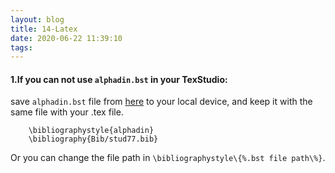 ```yaml
---
layout: blog
title: 14-Latex
date: 2020-06-22 11:39:10
tags:
---
```


#### 1.If you can not use `alphadin.bst` in your TexStudio:
save `alphadin.bst` file from [here](https://ctan.org/tex-archive/biblio/bibtex/contrib/german/din1505) to your local device, and keep it with the same file with your .tex file.
```
	\bibliographystyle{alphadin}
	\bibliography{Bib/stud77.bib}
```

Or you can change the file path in `\bibliographystyle\{%.bst file path\%}`.

